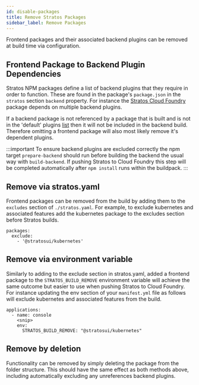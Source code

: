 ```yaml
---
id: disable-packages
title: Remove Stratos Packages
sidebar_label: Remove Packages
---
```


Frontend packages and their associated backend plugins can be removed at build time via configuration.

## Frontend Package to Backend Plugin Dependencies

Stratos NPM packages define a list of backend plugins that they require in order to function. These are found in the package's `package.json` in
the `stratos` section `backend` property. For instance the [Stratos Cloud Foundry](https://github.com/cloudfoundry/stratos/blob/master/src/frontend/packages/cloud-foundry/package.json)
 package depends on multiple backend plugins.

If a backend package is not referenced by a package that is built and is not in the 'default' plugins [list](https://github.com/cloudfoundry/stratos/blob/master/src/jetstream/default_plugins.go)
 then it will not be included in the backend build. Therefore omitting a frontend package will also most likely remove it's dependent plugins.

:::important
To ensure backend plugins are excluded correctly the npm target `prepare-backend` should run before building the backend the usual way with
 `build-backend`. If pushing Stratos to Cloud Foundry this step will be completed automatically after `npm install` runs within the buildpack.
:::

## Remove via stratos.yaml
Frontend packages can be removed from the build by adding them to the `excludes` section of `./stratos.yaml`. For example, to exclude
kubernetes and associated features add the kubernetes package to the excludes section before Stratos builds.

```
packages:
  exclude:
    - '@stratosui/kubernetes'
```

## Remove via environment variable
Similarly to adding to the exclude section in stratos.yaml, added a frontend package to the `STRATOS_BUILD_REMOVE` environment variable will
 achieve the same outcome but easier to use when pushing Stratos to Cloud Foundry. For instance updating the env section of your `manifest.yml`
 file as follows will exclude kubernetes and associated features from the build.

```
applications:
  - name: console
    <snip>
    env:
      STRATOS_BUILD_REMOVE: "@stratosui/kubernetes"
```
## Remove by deletion
Functionality can be removed by simply deleting the package from the folder structure. This should have the same effect as both methods above,
 including automatically excluding any unreferences backend plugins.

